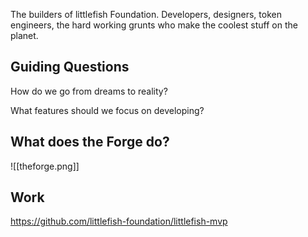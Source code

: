 The builders of littlefish Foundation. Developers, designers, token engineers, the hard working grunts who make the coolest stuff on the planet.

## Guiding Questions
How do we go from dreams to reality?

What features should we focus on developing?

## What does the Forge do?
![[theforge.png]]

## Work
https://github.com/littlefish-foundation/littlefish-mvp


